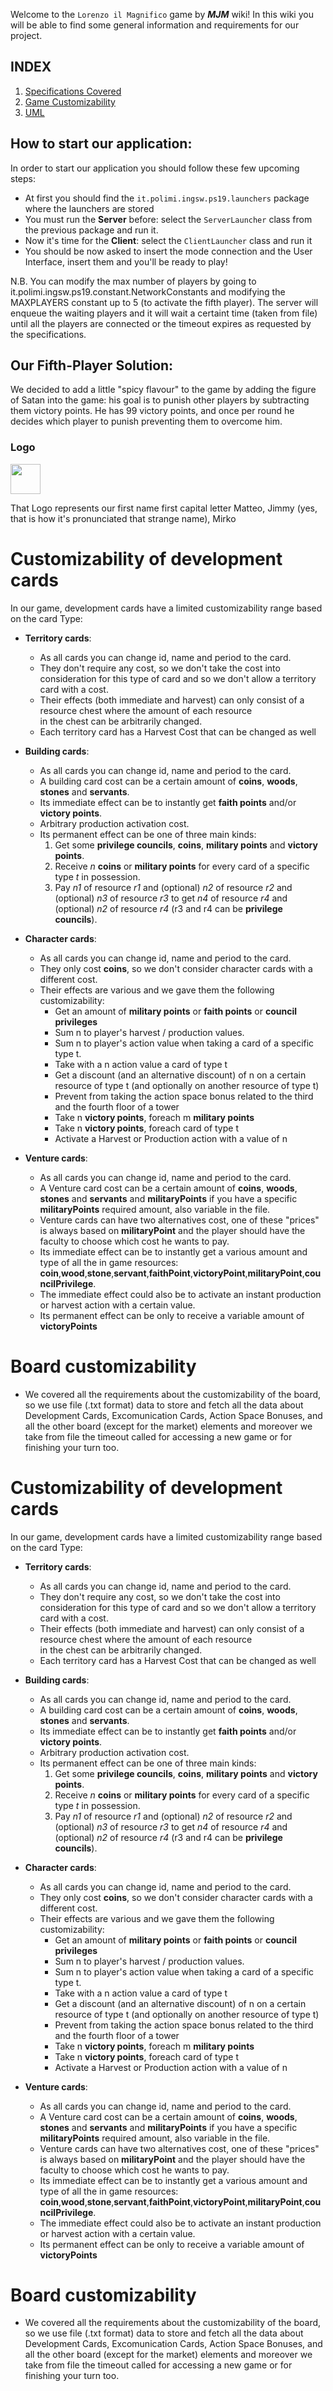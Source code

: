 Welcome to the `Lorenzo il Magnifico` game by _**MJM**_ wiki!
In this wiki you will be able to find some general information and requirements for our project.

## INDEX
1. [Specifications Covered](https://github.com/mirkomantovani/ProjectMJM/wiki/SpecificationsCovered)
2. [Game Customizability](https://github.com/mirkomantovani/ProjectMJM/wiki/Customizability)
3. [UML](https://github.com/mirkomantovani/ProjectMJM/wiki/UMLComplete)

## How to start our application:
   In order to start our application you should follow these few upcoming steps:
* At first you should find the `it.polimi.ingsw.ps19.launchers` package where the launchers are stored
* You must run the **Server** before: select the `ServerLauncher` class from the previous package and run it.
* Now it's time for the **Client**: select the `ClientLauncher` class and run it
* You should be now asked to insert the mode connection and the User Interface, insert them and you'll be ready to play!

N.B. You can modify the max number of players by going to it.polimi.ingsw.ps19.constant.NetworkConstants and modifying the MAXPLAYERS constant up to 5 (to activate the fifth player). The server will enqueue the waiting players and it will wait a certaint time (taken from file) until all the players are connected or the timeout expires as requested by the specifications.

## Our Fifth-Player Solution:
We decided to add a little "spicy flavour" to the game by adding the figure of Satan into the game: his goal is to punish other players by subtracting them victory points. He has 99 victory points, and once per round he decides which player to punish preventing them to overcome him.

### Logo
<img src="https://github.com/mirkomantovani/ProjectMJM/blob/master/src/main/resources/MJMLogoTransparent.png" width="48">

That Logo represents our first name first capital letter Matteo, Jimmy (yes, that is how it's pronunciated that strange name), Mirko

**Customizability of development cards**
============

In our game, development cards have a limited customizability range based on the card Type:
  * **Territory cards**:
       * As all cards you can change id, name and period to the card.
       * They don't require any cost, so we don't take the cost into consideration for this type of card
         and so we don't allow a territory card with a cost.
       * Their effects (both immediate and harvest) can only consist of a resource chest where the amount of each resource  
         in the chest can be arbitrarily changed.
       * Each territory card has a Harvest Cost that can be changed as well
  * **Building cards**:
       * As all cards you can change id, name and period to the card.
       * A building card cost can be a certain amount of **coins**, **woods**, **stones** and **servants**.
       * Its immediate effect can be to instantly get **faith points** and/or **victory points**.
       * Arbitrary production activation cost.
       * Its permanent effect can be one of three main kinds:
            1. Get some **privilege councils**, **coins**, **military points** and **victory points**.
            2. Receive _n_ **coins** or **military points** for every card of a specific type _t_ in possession.
            3. Pay _n1_ of resource _r1_ and (optional) _n2_ of resource _r2_ and (optional) _n3_ of resource _r3_ to get 
               _n4_ of resource _r4_ and (optional) _n2_ of resource _r4_ (r3 and r4 can be **privilege councils**).

  * **Character cards**:
       * As all cards you can change id, name and period to the card.
       * They only cost **coins**, so we don't consider character cards with a different cost.
       * Their effects are various and we gave them the following customizability:
            * Get an amount of **military  points** or **faith points** or **council privileges**
            * Sum n to player's harvest / production values.
            * Sum n to player's action value when taking a card of a specific type t.
            * Take with a n action value a card of type t
            * Get a discount (and an alternative discount) of n on a certain resource of type t (and optionally on another 
              resource of type t)
            * Prevent from taking the action space bonus related to the third and the fourth floor of a tower
            * Take n **victory points**, foreach m **military points**
            * Take n **victory points**, foreach card of type t
            * Activate a Harvest or Production action with a value of n
  * **Venture cards**:
       * As all cards you can change id, name and period to the card.
       * A Venture card cost can be a certain amount of **coins**, **woods**, **stones** and **servants** and 
         **militaryPoints** if you have a specific **militaryPoints** required amount, also variable in the file.
       * Venture cards can have two alternatives cost, one of these "prices" is always based on **militaryPoint** and the 
         player should have the faculty to choose which cost he wants to pay. 
       * Its immediate effect can be to instantly get a various amount and type of all the in game resources: 
         **coin**,**wood**,**stone**,**servant**,**faithPoint**,**victoryPoint**,**militaryPoint**,**councilPrivilege**.
       * The immediate effect could also be to activate an instant production or harvest action with a certain value. 
       * Its permanent effect can be only to receive a variable amount of **victoryPoints**
 

# Board customizability
*  We covered all the requirements about the customizability of the board, so we use file (.txt format) data to store 
   and fetch all the data about Development Cards, Excomunication Cards, Action Space Bonuses, and all the other board 
   (except for the market) elements and moreover we take from file the timeout called for accessing a new 
   game or for finishing your turn too.


**Customizability of development cards**
============

In our game, development cards have a limited customizability range based on the card Type:
  * **Territory cards**:
       * As all cards you can change id, name and period to the card.
       * They don't require any cost, so we don't take the cost into consideration for this type of card
         and so we don't allow a territory card with a cost.
       * Their effects (both immediate and harvest) can only consist of a resource chest where the amount of each resource  
         in the chest can be arbitrarily changed.
       * Each territory card has a Harvest Cost that can be changed as well
  * **Building cards**:
       * As all cards you can change id, name and period to the card.
       * A building card cost can be a certain amount of **coins**, **woods**, **stones** and **servants**.
       * Its immediate effect can be to instantly get **faith points** and/or **victory points**.
       * Arbitrary production activation cost.
       * Its permanent effect can be one of three main kinds:
            1. Get some **privilege councils**, **coins**, **military points** and **victory points**.
            2. Receive _n_ **coins** or **military points** for every card of a specific type _t_ in possession.
            3. Pay _n1_ of resource _r1_ and (optional) _n2_ of resource _r2_ and (optional) _n3_ of resource _r3_ to get 
               _n4_ of resource _r4_ and (optional) _n2_ of resource _r4_ (r3 and r4 can be **privilege councils**).

  * **Character cards**:
       * As all cards you can change id, name and period to the card.
       * They only cost **coins**, so we don't consider character cards with a different cost.
       * Their effects are various and we gave them the following customizability:
            * Get an amount of **military  points** or **faith points** or **council privileges**
            * Sum n to player's harvest / production values.
            * Sum n to player's action value when taking a card of a specific type t.
            * Take with a n action value a card of type t
            * Get a discount (and an alternative discount) of n on a certain resource of type t (and optionally on another 
              resource of type t)
            * Prevent from taking the action space bonus related to the third and the fourth floor of a tower
            * Take n **victory points**, foreach m **military points**
            * Take n **victory points**, foreach card of type t
            * Activate a Harvest or Production action with a value of n
  * **Venture cards**:
       * As all cards you can change id, name and period to the card.
       * A Venture card cost can be a certain amount of **coins**, **woods**, **stones** and **servants** and 
         **militaryPoints** if you have a specific **militaryPoints** required amount, also variable in the file.
       * Venture cards can have two alternatives cost, one of these "prices" is always based on **militaryPoint** and the 
         player should have the faculty to choose which cost he wants to pay. 
       * Its immediate effect can be to instantly get a various amount and type of all the in game resources: 
         **coin**,**wood**,**stone**,**servant**,**faithPoint**,**victoryPoint**,**militaryPoint**,**councilPrivilege**.
       * The immediate effect could also be to activate an instant production or harvest action with a certain value. 
       * Its permanent effect can be only to receive a variable amount of **victoryPoints**
 

# Board customizability
*  We covered all the requirements about the customizability of the board, so we use file (.txt format) data to store 
   and fetch all the data about Development Cards, Excomunication Cards, Action Space Bonuses, and all the other board 
   (except for the market) elements and moreover we take from file the timeout called for accessing a new 
   game or for finishing your turn too.



